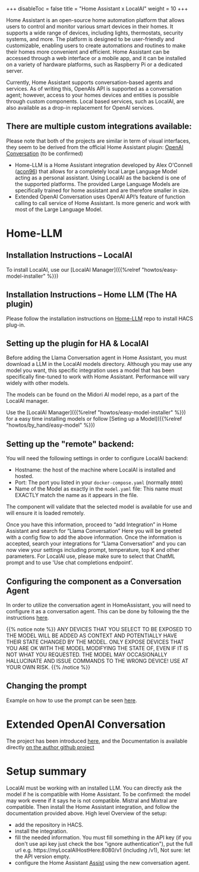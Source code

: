 +++
disableToc = false
title = "Home Assistant x LocalAI"
weight = 10
+++

Home Assistant is an open-source home automation platform that allows users to control and monitor various smart devices in their homes. It supports a wide range of devices, including lights, thermostats, security systems, and more. The platform is designed  to be user-friendly and customizable, enabling users to create automations and routines to make their homes more convenient and efficient. Home Assistant can be accessed through a web interface or a mobile app, and it can be installed on a variety of hardware platforms, such as Raspberry Pi or a dedicated server.

Currently, Home Assistant supports conversation-based agents and services. As of writing this, OpenAIs API is supported as a conversation agent; however, access to your homes devices and entities is possible through custom components. Local based services, such as LocalAI, are also available as a drop-in replacement for OpenAI services.

## There are multiple custom integrations available:

Please note that both of the projects are similar in term of visual interfaces, they seem to be derived from the official Home Assistant plugin: [OpenAI Conversation](https://www.home-assistant.io/integrations/openai_conversation/) (to be confirmed)

- Home-LLM is a Home Assistant integration developed by Alex O'Connell ([acon96](https://github.com/acon96)) that allows for a completely local Large Language Model acting as a personal assistant. Using LocalAI as the backend is one of the supported platforms. The provided Large Language Models are specifically trained for home assistant and are therefore smaller in size.
- Extended OpenAI Conversation uses OpenAI API’s feature of function calling to call service of Home Assistant. Is more generic and work with most of the Large Language Model.

# Home-LLM

## Installation Instructions – LocalAI

To install LocalAI, use our [LocalAI Manager]({{%relref "howtos/easy-model-installer" %}})

## Installation Instructions – Home LLM (The HA plugin)

Please follow the installation instructions on [Home-LLM](https://github.com/acon96/home-llm?tab=readme-ov-file#installing-with-hacs) repo to install HACS plug-in.

## Setting up the plugin for HA & LocalAI

Before adding the Llama Conversation agent in Home Assistant, you must download a LLM in the LocalAI models directory. Although you may use any model you want, this specific integration uses a model that has been specifically fine-tuned to work with Home Assistant. Performance will vary widely with other models.

The models can be found on the Midori AI model repo, as a part of the LocalAI manager.

Use the [LocalAI Manager]({{%relref "howtos/easy-model-installer" %}}) for a easy time installing models or follow [Seting up a Model]({{%relref "howtos/by_hand/easy-model" %}})

## Setting up the "remote" backend:

You will need the following settings in order to configure LocalAI backend:

- Hostname: the host of the machine where LocalAI is installed and hosted.
- Port: The port you listed in your ``docker-compose.yaml`` (normally ``8080``)
- Name of the Model as exactly in the `model.yaml` file: This name must EXACTLY match the name as it appears in the file.

The component will validate that the selected model is available for use and will ensure it is loaded remotely.

Once you have this information, proceed to “add Integration” in Home Assistant and search for “Llama Conversation” Here you will be greeted with a config flow to add the above information. Once the information is accepted, search your integrations for “Llama Conversation” and you can now view your settings including prompt, temperature, top K and other parameters. For LocalAI use, please make sure to select that ChatML prompt and to use 'Use chat completions endpoint'.

## Configuring the component as a Conversation Agent

In order to utilize the conversation agent in HomeAssistant, you will need to configure it as a conversation agent. This can be done by following the the instructions [here](https://github.com/acon96/home-llm?tab=readme-ov-file#configuring-the-component-as-a-conversation-agent).

{{% notice note %}}
ANY DEVICES THAT YOU SELECT TO BE EXPOSED TO THE MODEL WILL BE ADDED AS CONTEXT AND POTENTIALLY HAVE THEIR STATE CHANGED BY THE MODEL. ONLY EXPOSE DEVICES THAT YOU ARE OK WITH THE MODEL MODIFYING THE STATE OF, EVEN IF IT IS NOT WHAT YOU REQUESTED. THE MODEL MAY OCCASIONALLY HALLUCINATE AND ISSUE COMMANDS TO THE WRONG DEVICE! USE AT YOUR OWN RISK.
{{% /notice %}}

## Changing the prompt

Example on how to use the prompt can be seen [here](https://github.com/acon96/home-llm?tab=readme-ov-file#model).

# Extended OpenAI Conversation

The project has been introduced [here](https://community.home-assistant.io/t/custom-component-extended-openai-conversation-lets-control-entities-via-chatgpt/636500), and the Documentation is available directly [on the author github project](https://github.com/jekalmin/extended_openai_conversation)

# Setup summary

LocalAI must be working with an installed LLM.
You can directly ask the model if he is compatible with Home Assistant. To be confirmed: the model may work evene if it says he is not compatible. Mistral and Mixtral are compatible.
Then install the Home Assistant integration, and follow the documentation provided above.
High level Overview of the setup:

- add the repository in HACS.
- install the integration.
- fill the needed information. You must fill something in the API key (if you don't use api key just check the box "ignore authentication"), put the full url e.g. https://myLocalAIHostHere:8080/v1 (including /v1), Not sure: let the API version empty.
- configure the Home Assistant [Assist](https://www.home-assistant.io/voice_control/) using the new conversation agent.
